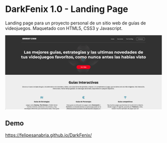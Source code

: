 # DarkFenix 1.0 - Landing Page
Landing page para un proyecto personal de un sitio web de guías de videojuegos. Maquetado con HTML5, CSS3 y Javascript. 

![DarkFenix](https://raw.githubusercontent.com/FelipeSanabria/Darkfenix/master/darkfenix1.png)

## Demo
https://felipesanabria.github.io/DarkFenix/
